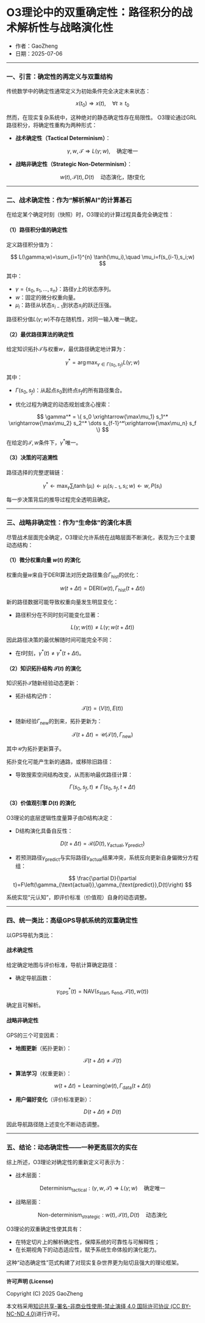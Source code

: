 # **O3理论中的双重确定性：路径积分的战术解析性与战略演化性**

- 作者：GaoZheng
- 日期：2025-07-06

---

### 一、引言：确定性的再定义与双重结构

传统数学中的确定性通常定义为初始条件完全决定未来状态：

$$
x(t_0) \Rightarrow x(t), \quad \forall t \geq t_0
$$

然而，在现实复杂系统中，这种绝对的静态确定性存在局限性。
O3理论通过GRL路径积分，将确定性重构为两种形式：

* **战术确定性（Tactical Determinism）**：

$$
\gamma, w, \mathcal{T} \Rightarrow L(\gamma;w),\quad \text{确定唯一}
$$

* **战略非确定性（Strategic Non-Determinism）**：

$$
w(t), \mathcal{T}(t), D(t) \quad \text{动态演化，随}t\text{变化}
$$

---

### 二、战术确定性：作为“解析解AI”的计算基石

在给定某个确定时刻（快照）时，O3理论的计算过程具备完全确定性：

#### （1）路径积分值的确定性

定义路径积分值为：

$$
L(\gamma;w)=\sum_{i=1}^{n} \tanh(\mu_i),\quad \mu_i=f(s_{i-1},s_i;w)
$$

其中：

* $\gamma=\{s_0,s_1,\dots,s_n\}$：路径$\gamma$上的状态序列。
* $w$：固定的微分权重向量。
* $\mu_i$：路径从状态$s_{i-1}$到状态$s_i$的跃迁压强。

路径积分值$L(\gamma;w)$不存在随机性，对同一输入唯一确定。

#### （2）最优路径算法的确定性

给定知识拓扑$\mathcal{T}$与权重$w$，最优路径确定地计算为：

$$
\gamma^* = \arg\max_{\gamma\in\Gamma(s_0,s_f)} L(\gamma;w)
$$

其中：

* $\Gamma(s_0,s_f)$：从起点$s_0$到终点$s_f$的所有路径集合。

* 优化过程为确定的动态规划或贪心搜索：

$$
\gamma^* = \{ s_0 \xrightarrow{\max\mu_1} s_1^* \xrightarrow{\max\mu_2} s_2^* \dots s_{f-1}^*\xrightarrow{\max\mu_n} s_f \}
$$

在给定的$\mathcal{T},w$条件下，$\gamma^*$唯一。

#### （3）决策的可追溯性

路径选择的完整逻辑链：

$$
\gamma^* \leftarrow \max_{\gamma}\sum_i\tanh(\mu_i) \leftarrow \mu_i(s_{i-1}, s_i; w) \leftarrow w,P(s_i)
$$

每一步决策背后的推导过程完全透明且确定。

---

### 三、战略非确定性：作为“生命体”的演化本质

尽管战术层面完全确定，O3理论允许系统在战略层面不断演化，表现为三个主要动态结构：

#### （1）微分权重向量 $w(t)$ 的演化

权重向量$w$来自于DERI算法对历史路径集合$\Gamma_{\text{hist}}$的优化：

$$
w(t+\Delta t)=\text{DERI}\left(w(t), \Gamma_{\text{hist}}(t+\Delta t)\right)
$$

新的路径数据可能导致权重向量发生明显变化：

* 路径积分在不同时刻可能变化显著：

$$
L(\gamma;w(t))\neq L(\gamma;w(t+\Delta t))
$$

因此路径决策的最优解随时间可能完全不同：

* 在$t$时刻，$\gamma^*(t)\neq \gamma^*(t+\Delta t)$。

#### （2）知识拓扑结构 $\mathcal{T}(t)$ 的演化

知识拓扑$\mathcal{T}$随新经验动态更新：

* 拓扑结构记作：

$$
\mathcal{T}(t) = (V(t),E(t))
$$

* 随新经验$\Gamma_{\text{new}}$的到来，拓扑更新为：

$$
\mathcal{T}(t+\Delta t) = \mathcal{U}\left(\mathcal{T}(t),\Gamma_{\text{new}}\right)
$$

其中$\mathcal{U}$为拓扑更新算子。

拓扑变化可能产生新的通路，或移除旧路径：

* 导致搜索空间结构改变，从而影响最优路径计算：

$$
\Gamma(s_0,s_f,t)\neq\Gamma(s_0,s_f,t+\Delta t)
$$

#### （3）价值观引擎 $D(t)$ 的演化

O3理论的底层逻辑性度量算子由D结构决定：

* D结构演化具备自反性：

$$
D(t+\Delta t)=\mathcal{R}(D(t),\gamma_{\text{actual}},\gamma_{\text{predict}})
$$

* 若预测路径$\gamma_{\text{predict}}$与实际路径$\gamma_{\text{actual}}$结果冲突，系统反向更新自身偏微分方程组：

$$
\frac{\partial D}{\partial t}=F\left(\gamma_{\text{actual}},\gamma_{\text{predict}},D(t)\right)
$$

系统实现“元认知”，即评价标准（价值观）自身的动态调整。

---

### 四、统一类比：高级GPS导航系统的双重确定性

以GPS导航为类比：

#### 战术确定性

给定确定地图与评价标准，导航计算确定路径：

* 确定导航函数：

$$
\gamma_{\text{GPS}}^*(t)=\text{NAV}(s_{\text{start}},s_{\text{end}},\mathcal{T}(t),w(t))
$$

确定且可解析。

#### 战略非确定性

GPS的三个可变因素：

* **地图更新**（拓扑更新）：

$$
\mathcal{T}(t+\Delta t)\neq \mathcal{T}(t)
$$

* **算法学习**（权重更新）：

$$
w(t+\Delta t)=\text{Learning}\left(w(t),\Gamma_{\text{data}}(t+\Delta t)\right)
$$

* **用户偏好变化**（评价标准更新）：

$$
D(t+\Delta t)\neq D(t)
$$

因此导航路径随上述变化不断动态调整。

---

### 五、结论：动态确定性——一种更高层次的实在

综上所述，O3理论对确定性的重新定义可表示为：

* 战术层面：

$$
\text{Determinism}_{\text{tactical}}: (\gamma,w,\mathcal{T})\Rightarrow L(\gamma;w)\quad \text{确定唯一}
$$

* 战略层面：

$$
\text{Non-determinism}_{\text{strategic}}: w(t),\mathcal{T}(t),D(t)\quad \text{动态演化}
$$

O3理论的双重确定性使其具有：

* 在特定切片上的解析确定性，保障系统的可靠性与可解释性；
* 在长期视角下的动态适应性，赋予系统生命体般的演化能力。

这种“动态确定性”范式构建了对现实复杂世界更为贴切且强大的理论框架。

---

**许可声明 (License)**

Copyright (C) 2025 GaoZheng 

本文档采用[知识共享-署名-非商业性使用-禁止演绎 4.0 国际许可协议 (CC BY-NC-ND 4.0)](https://creativecommons.org/licenses/by-nc-nd/4.0/deed.zh-Hans)进行许可。
